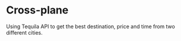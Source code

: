 # Cross-plane
Using Tequila API to get the best destination, price and time from two different cities. 
